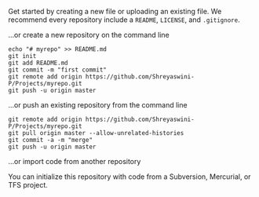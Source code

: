 Get started by creating a new file or uploading an existing file. We recommend every repository include a ```README```, ```LICENSE```, and ```.gitignore```.

…or create a new repository on the command line

```
echo "# myrepo" >> README.md
git init
git add README.md
git commit -m "first commit"
git remote add origin https://github.com/Shreyaswini-P/Projects/myrepo.git
git push -u origin master
```

…or push an existing repository from the command line

```
git remote add origin https://github.com/Shreyaswini-P/Projects/myrepo.git
git pull origin master --allow-unrelated-histories
git commit -a -m "merge"
git push -u origin master
```

…or import code from another repository

You can initialize this repository with code from a Subversion, Mercurial, or TFS project.
